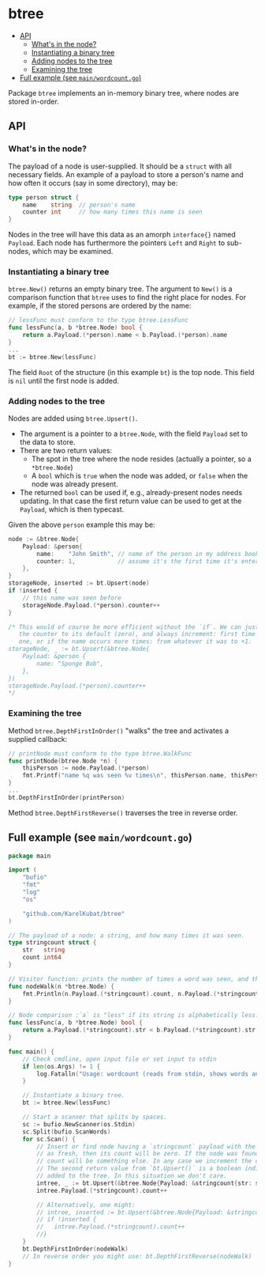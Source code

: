 # btree

<!-- toc -->
- [API](#api)
  - [What's in the node?](#whats-in-the-node)
  - [Instantiating a binary tree](#instantiating-a-binary-tree)
  - [Adding nodes to the tree](#adding-nodes-to-the-tree)
  - [Examining the tree](#examining-the-tree)
- [Full example (see <code>main/wordcount.go</code>)](#full-example-see-mainwordcountgo)
<!-- /toc -->

Package `btree` implements an in-memory binary tree, where nodes are stored in-order.

## API

### What's in the node?

The payload of a node is user-supplied. It should be a `struct` with all necessary fields.
An example of a payload to store a person's name and how often it occurs (say in some directory), may be:

```go
type person struct {
    name    string  // person's name
    counter int     // how many times this name is seen
}
 ```
Nodes in the tree will have this data as an amorph `interface{}` named `Payload`. Each node has furthermore the pointers `Left` and `Right` to sub-nodes, which may be examined. 

### Instantiating a binary tree

`btree.New()` returns an empty binary tree. The argument to `New()` is a comparison function that `btree` uses to find the right place for nodes. For example, if the stored persons are ordered by the  name:

```go
// lessFunc must conform to the type btree.LessFunc
func lessFunc(a, b *btree.Node) bool {
    return a.Payload.(*person).name < b.Payload.(*person).name
}
...
bt := btree.New(lessFunc)
```

The field `Root` of the structure (in this example `bt`) is the top node. This field is `nil` until the first node is added.

### Adding nodes to the tree

Nodes are added using `btree.Upsert()`.

- The argument is a pointer to a `btree.Node`, with the field `Payload` set to the data to store.
- There are two return values:
  - The spot in the tree where the node resides (actually a pointer, so a `*btree.Node`)
  - A `bool` which is `true` when the node was added, or `false` when the node was already present.
- The returned `bool` can be used if, e.g., already-present nodes needs updating. In that case the first return value can be used to get at the `Payload`, which is then typecast.

Given the above `person` example this may be:

```go
node := &btree.Node{
    Payload: &person{
        name:    "John Smith", // name of the person in my address book
        counter: 1,            // assume it's the first time it's entered into the tree
    },
}
storageNode, inserted := bt.Upsert(node)
if !inserted {
    // this name was seen before
    storageNode.Payload.(*person).counter++
}

/* This would of course be more efficient without the `if`. We can just as well leave
   the counter to its default (zero), and always increment: first time from zero to
   one, or if the name occurs more times: from whatever it was to +1.
storageNode, _ := bt.Upsert(&btree.Node{
    Payload: &person {
        name: "Sponge Bob",
    },
})
storageNode.Payload.(*person).counter++ 
*/
```

### Examining the tree

Method `btree.DepthFirstInOrder()` "walks" the tree and activates a supplied callback:

```go
// printNode must conform to the type btree.WalkFunc
func printNode(btree.Node *n) {
    thisPerson := node.Payload.(*person)
    fmt.Printf("name %q was seen %v times\n", thisPerson.name, thisPerson.count)
}
...
bt.DepthFirstInOrder(printPerson)
```

Method `btree.DepthFirstReverse()` traverses the tree in reverse order.

## Full example (see `main/wordcount.go`)

```go
package main

import (
	"bufio"
	"fmt"
	"log"
	"os"

	"github.com/KarelKubat/btree"
)

// The payload of a node: a string, and how many times it was seen.
type stringcount struct {
	str   string
	count int64
}

// Visitor function: prints the number of times a word was seen, and the word itself.
func nodeWalk(n *btree.Node) {
	fmt.Println(n.Payload.(*stringcount).count, n.Payload.(*stringcount).str)
}

// Node comparison :`a` is "less" if its string is alphabetically less.
func lessFunc(a, b *btree.Node) bool {
	return a.Payload.(*stringcount).str < b.Payload.(*stringcount).str
}

func main() {
	// Check cmdline, open input file or set input to stdin
	if len(os.Args) != 1 {
		log.Fatalln("Usage: wordcount (reads from stdin, shows words and their frequencies)")
	}

	// Instantiate a binary tree.
	bt := btree.New(lessFunc)

	// Start a scanner that splits by spaces.
	sc := bufio.NewScanner(os.Stdin)
	sc.Split(bufio.ScanWords)
	for sc.Scan() {
		// Insert or find node having a `stringcount` payload with the word. If the node is inserted
		// as fresh, then its count will be zero. If the node was found already in the tree, then its
		// count will be something else. In any case we increment the count.
		// The second return value from `bt.Upsert()` is a boolean indicating whether the node was
		// added to the tree. In this situation we don't care.
		intree, _ := bt.Upsert(&btree.Node{Payload: &stringcount{str: sc.Text()}})
		intree.Payload.(*stringcount).count++

		// Alternatively, one might:
		// intree, inserted := bt.Upsert(&btree.Node{Payload: &stringcount{str: sc.Text(), count: 1}})
		// if !inserted {
		//	 intree.Payload.(*stringcount).count++
		//}
	}
	bt.DepthFirstInOrder(nodeWalk)
	// In reverse order you might use: bt.DepthFirstReverse(nodeWalk)
}
```